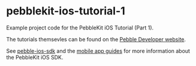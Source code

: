 # pebblekit-ios-tutorial-1

Example project code for the PebbleKit iOS Tutorial (Part 1).

The tutorials themsevles can be found on the 
[Pebble Developer website](http://developer.getpebble.com/tutorials/ios-tutorial).

See [pebble-ios-sdk](https://github.com/pebble/pebble-ios-sdk) and the
[mobile app guides](https://developer.getpebble.com/guides/mobile-apps/ios) 
for more information about the PebbleKit iOS SDK.
